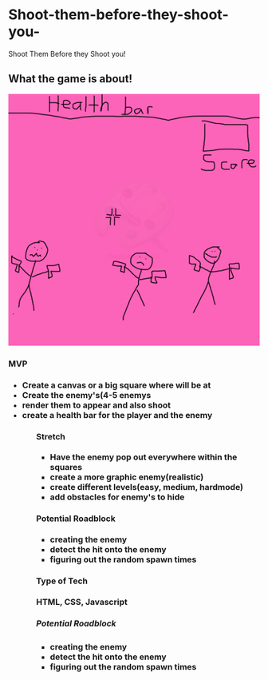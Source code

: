 # Shoot-them-before-they-shoot-you-

Shoot Them Before they Shoot you!

<h2>What the game is about!</h2>

![Wireframe](./img/wireframe.jpg)

<h3>MVP<h3>

<ul>
<li>Create a canvas or a big square where will be at</li>
<li> Create the enemy's(4-5 enemys</li>
<li>render them to appear and also shoot</li>
<li>create a health bar for the player and the enemy</li>
<ul>

<h4>Stretch</h4>
<ul>
<li>Have the enemy pop out everywhere within the squares</li>
<li>create a more graphic enemy(realistic)</li>
<li>create different levels(easy, medium, hardmode)</li>
  <li> add obstacles for enemy's to hide</li>
</ul>

<h4> Potential Roadblock</h4>
  <ul>
    <li>creating the enemy</li>
    <li>detect the hit onto the enemy</li>
    <li>figuring out the random spawn times</li>
  </ul>



<h4>Type of Tech</h4>
HTML, CSS, Javascript
  
  <h5> Potential Roadblock</h3>
  <ul>
    <li>creating the enemy</li>
    <li>detect the hit onto the enemy</li>
    <li>figuring out the random spawn times</li>
  </ul>
  

